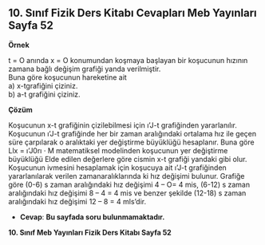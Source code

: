## 10. Sınıf Fizik Ders Kitabı Cevapları Meb Yayınları Sayfa 52

**Örnek**

t = O anında x = O konumundan koşmaya başlayan bir koşucunun hızının zamana bağlı değişim grafiği yanda verilmiştir.  
 Buna göre koşucunun hareketine ait  
 a) x-tgrafiğini çiziniz.  
 b) a-t grafiğini çiziniz.

**Çözüm**

Koşucunun x-t grafiğinin çizilebilmesi için ı’J-t grafiğinden yararlanılır. Koşucunun ı’J-t grafiğinde her bir zaman aralığındaki ortalama hız ile geçen süre çarpılarak o aralıktaki yer değiştirme büyüklüğü hesaplanır. Buna göre Llx = ı’J0rı · M matematiksel modelinden koşucunun yer değiştirme büyüklüğü Elde edilen değerlere göre cismin x-t grafiği yandaki gibi olur. Koşucunun ivmesini hesaplamak için koşucuya ait ı’J-t grafiğinden yararlanılarak verilen zamanaralıklarında ki hız değişimi bulunur. Grafiğe göre (0-6) s zaman aralığındaki hız değişimi 4 – O= 4 mis, (6-12) s zaman aralığındaki hız değişimi 8 – 4 = 4 mis ve benzer şekilde (12-18) s zaman aralığındaki hız değişimi 12 – 8 = 4 mls’dir.

* **Cevap**: **Bu sayfada soru bulunmamaktadır.**

**10. Sınıf Meb Yayınları Fizik Ders Kitabı Sayfa 52**